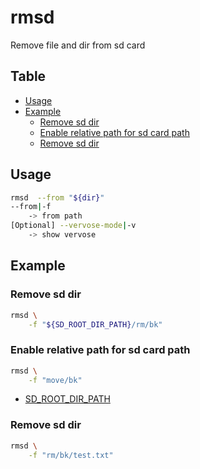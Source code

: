 # rmsd

Remove file and dir from sd card

Table
-----------------

* [Usage](#usage)
* [Example](#example)
	* [Remove sd dir](#remove-sd-dir)
	* [Enable relative path for sd card path](#enable-relative-path-for-sd-card-path)
	* [Remove sd dir](#remove-sd-dir)

## Usage

```sh.sh
rmsd  --from "${dir}"
--from|-f
	-> from path
[Optional] --vervose-mode|-v
	-> show vervose
```

## Example


### Remove sd dir

```sh.sh
rmsd \
	-f "${SD_ROOT_DIR_PATH}/rm/bk"  
```

### Enable relative path for sd card path

```sh.sh
rmsd \
	-f "move/bk"  
```

- [SD_ROOT_DIR_PATH](https://github.com/puutaro/CommandClick/blob/master/md/developer/ubuntu_env_variables.md#app_dir_path#sd_root_dir_path)


### Remove sd dir

```sh.sh
rmsd \
	-f "rm/bk/test.txt"
```
